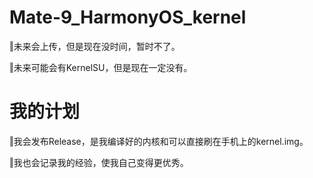 # Mate-9_HarmonyOS_kernel

‖未来会上传，但是现在没时间，暂时不了。

‖未来可能会有KernelSU，但是现在一定没有。

# 我的计划

‖我会发布Release，是我编译好的内核和可以直接刷在手机上的kernel.img。

‖我也会记录我的经验，使我自己变得更优秀。
